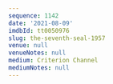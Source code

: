 ```yaml
---
sequence: 1142
date: '2021-08-09'
imdbId: tt0050976
slug: the-seventh-seal-1957
venue: null
venueNotes: null
medium: Criterion Channel
mediumNotes: null
---
```


